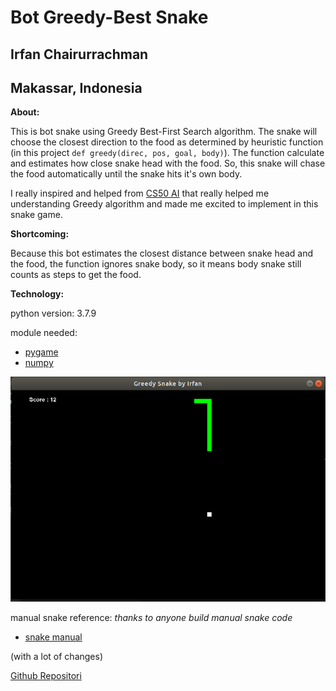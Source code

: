 # Bot Greedy-Best Snake

## Irfan Chairurrachman

## Makassar, Indonesia

**About:**

This is bot snake using Greedy Best-First Search algorithm. The snake will choose the closest direction to the food as determined by heuristic function (in this project `def greedy(direc, pos, goal, body)`). The function calculate and estimates how close snake head with the food. So, this snake will chase the food automatically until the snake hits it's own body.

I really inspired and helped from [CS50 AI](https://cs50.harvard.edu/ai/2020/) that really helped me understanding Greedy algorithm and made me excited to implement in this snake game.

**Shortcoming:**

Because this bot estimates the closest distance between snake head and the food, the function ignores snake body, so it means body snake still counts as steps to get the food.

**Technology:**

python version: 3.7.9

module needed:

- [pygame](https://www.pygame.org/wiki/GettingStarted)
- [numpy](https://numpy.org/install/)

![snake](snake.png)

manual snake reference: *thanks to anyone build manual snake code*

- [snake manual](https://gist.github.com/rajatdiptabiswas/bd0aaa46e975a4da5d090b801aba0611)

(with a lot of changes)

[Github Repositori](https://github.com/IrfanChairurrachman/Bot-GreedySnake)
